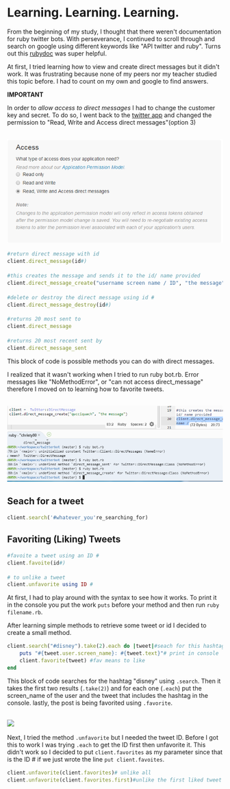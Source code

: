 # Learning. Learning. Learning. 

From the beginning of my study, I thought that there weren't documentation for ruby twitter bots. With perseverance, I continued to scroll through and search on google using different keywords like "API twitter and ruby". Turns out this [rubydoc](http://www.rubydoc.info/gems/ifttt-twitter/2.1.1/Twitter/Client) was super helpful. 

At first, I tried learning how to view and create direct messages but it didn't work. It was frustrating because none of my peers nor my teacher studied this topic before. I had to count on my own and google to find answers.


**IMPORTANT**

In order to _allow access to direct messages_ I had to change the customer key and secret. To do so, I went back to the [twitter app](https://apps.twitter.com/) and changed the permission to "Read, Write and Access direct messages"(option 3)  

<br> 
<img src="../images/permission.png">
<br> 

``` ruby
#return direct message with id
client.direct_message(id#)  

#this creates the message and sends it to the id/ name provided
client.direct_message_create("username screen name / ID", "the message")

#delete or destroy the direct message using id #
client.direct_message_destroy(id#)

#returns 20 most sent to 
client.direct_message

#returns 20 most recent sent by 
client.direct_message_sent
```
This block of code is possible methods you can do with direct messages. 

I realized that it wasn't working when I tried to run ruby bot.rb. Error messages like "NoMethodError", or "can not access direct_message" therefore I moved on to learning how to favorite tweets. 

<br>
<img src="../images/direct_error.png">
<br>

## Seach for a tweet 

``` ruby 
client.search('#whatever_you're_searching_for)
```


## Favoriting (Liking) Tweets

``` ruby
#favoite a tweet using an ID # 
client.favoite(id#)

# to unlike a tweet 
client.unfavorite using ID #
```

At first, I had to play around with the syntax to see how it works. To print it in the console you put the work `puts` before your method and then run `ruby filename.rb`. 

After learning simple methods to retrieve some tweet or id I decided to create a small method. 

```ruby 
client.search("#disney").take(2).each do |tweet|#seach for this hashtag, take 1st result 
    puts "#{tweet.user.screen_name}: #{tweet.text}"# print in console
    client.favorite(tweet) #fav means to like
end

```

This block of code searches for the hashtag "disney" using `.search`. Then it takes the first two results (`.take(2)`) and for each one (`.each`) put the screen_name of the user and the tweet that includes the hashtag in the console. lastly, the post is being favorited using `.favorite`.  

<br>
<img src="../images/favoite.png">
<br>

Next, I tried the method `.unfavorite` but I needed the tweet ID. Before I got this to work  I was trying `.each` to get the ID first then unfavorite it. This didn't work so I decided to put  `client.favorites` as my parameter since that is the ID # if we just wrote the line `put client.favoites`. 


``` ruby 
client.unfavorite(client.favorites)# unlike all 
client.unfavorite(client.favorites.first)#unlike the first liked tweet
```








